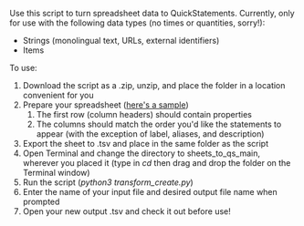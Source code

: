 Use this script to turn spreadsheet data to QuickStatements.
Currently, only for use with the following data types (no times or quantities, sorry!):
 * Strings (monolingual text, URLs, external identifiers)
 * Items

To use:
1.  Download the script as a .zip, unzip, and place the folder in a location convenient for you
2.  Prepare your spreadsheet ([here's a sample](https://docs.google.com/spreadsheets/d/13UbC7Mm86RIKKckEBf60l1BtrHaBV469kA4VRhtklgI/edit?usp=sharing))
    1. The first row (column headers) should contain properties
    2. The columns should match the order you'd like the statements to appear (with the exception of label, aliases, and description)
2. Export the sheet to .tsv and place in the same folder as the script
3. Open Terminal and change the directory to sheets_to_qs_main, wherever you placed it (type in *cd* then drag and drop the folder on the Terminal window)
4. Run the script (*python3 transform_create.py*)
5. Enter the name of your input file and desired output file name when prompted
6. Open your new output .tsv and check it out before use!
  
